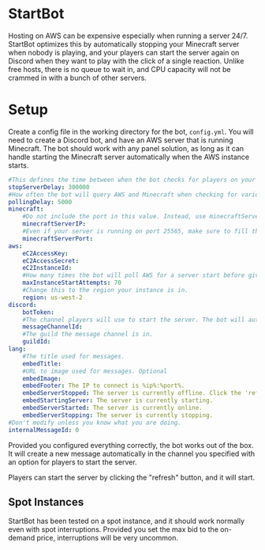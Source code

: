 # StartBot

Hosting on AWS can be expensive especially when running a server 24/7. StartBot optimizes this by automatically stopping your Minecraft server when nobody is playing, and your players can start the server again on Discord when they want to play with the click of a single reaction. Unlike free hosts, there is no queue to wait in, and CPU capacity will not be crammed in with a bunch of other servers.

# Setup

Create a config file in the working directory for the bot, `config.yml`. You will need to create a Discord bot, and have an AWS server that is running Minecraft. The bot should work with any panel solution, as long as it can handle starting the Minecraft server automatically when the AWS instance starts.

```yml
#This defines the time between when the bot checks for players on your server and the succeding check, in milliseconds. Longer values are generally more lenient to players.
stopServerDelay: 300000
#How often the bot will query AWS and Minecraft when checking for various conditions.
pollingDelay: 5000
minecraft:
    #Do not include the port in this value. Instead, use minecraftServerPort.
    minecraftServerIP: 
    #Even if your server is running on port 25565, make sure to fill this in.
    minecraftServerPort: 
aws:
    eC2AccessKey: 
    eC2AccessSecret: 
    eC2InstanceId: 
    #How many times the bot will poll AWS for a server start before giving up. If it gives up due to a server problem or this being too low, you'll get an error and you will need to fix the issue.
    maxInstanceStartAttempts: 70
    #Change this to the region your instance is in.
    region: us-west-2
discord:
    botToken: 
    #The channel players will use to start the server. The bot will automatically set this up for you, provided it has permision.
    messageChannelId: 
    #The guild the message channel is in.
    guildId: 
lang:
    #The title used for messages.
    embedTitle: 
    #URL to image used for messages. Optional
    embedImage: 
    embedFooter: The IP to connect is %ip%:%port%.
    embedServerStopped: The server is currently offline. Click the 'refresh' button below to start it.
    embedStartingServer: The server is currently starting.
    embedServerStarted: The server is currently online.
    embedServerStopping: The server is currently stopping.
#Don't modify unless you know what you are doing.
internalMessageId: 0
```

 Provided you configured everything correctly, the bot works out of the box. It will create a new message automatically in the channel you specified with an option for players to start the server.
 
 Players can start the server by clicking the "refresh" button, and it will start.
 
 ## Spot Instances
StartBot has been tested on a spot instance, and it should work normally even with spot interruptions. Provided you set the max bid to the on-demand price, interruptions will be very uncommon.
